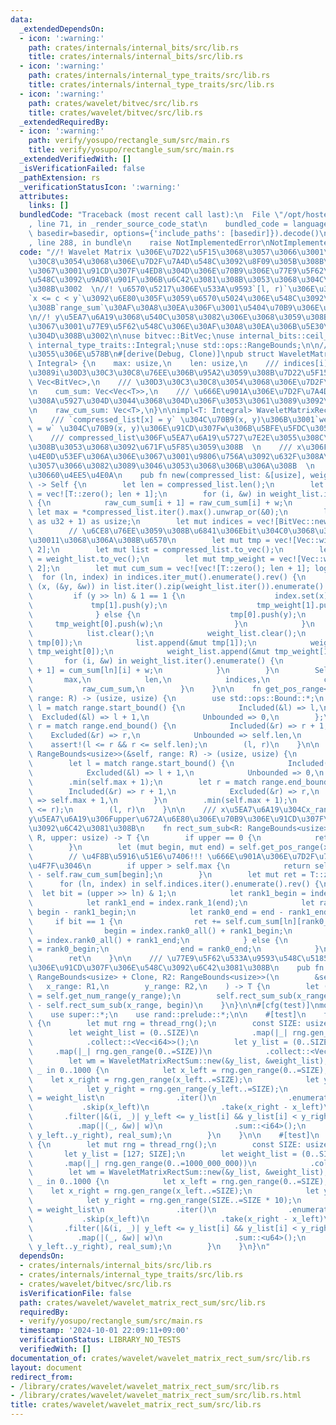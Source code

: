```yaml
---
data:
  _extendedDependsOn:
  - icon: ':warning:'
    path: crates/internals/internal_bits/src/lib.rs
    title: crates/internals/internal_bits/src/lib.rs
  - icon: ':warning:'
    path: crates/internals/internal_type_traits/src/lib.rs
    title: crates/internals/internal_type_traits/src/lib.rs
  - icon: ':warning:'
    path: crates/wavelet/bitvec/src/lib.rs
    title: crates/wavelet/bitvec/src/lib.rs
  _extendedRequiredBy:
  - icon: ':warning:'
    path: verify/yosupo/rectangle_sum/src/main.rs
    title: verify/yosupo/rectangle_sum/src/main.rs
  _extendedVerifiedWith: []
  _isVerificationFailed: false
  _pathExtension: rs
  _verificationStatusIcon: ':warning:'
  attributes:
    links: []
  bundledCode: "Traceback (most recent call last):\n  File \"/opt/hostedtoolcache/Python/3.10.15/x64/lib/python3.10/site-packages/onlinejudge_verify/documentation/build.py\"\
    , line 71, in _render_source_code_stat\n    bundled_code = language.bundle(stat.path,\
    \ basedir=basedir, options={'include_paths': [basedir]}).decode()\n  File \"/opt/hostedtoolcache/Python/3.10.15/x64/lib/python3.10/site-packages/onlinejudge_verify/languages/rust.py\"\
    , line 288, in bundle\n    raise NotImplementedError\nNotImplementedError\n"
  code: "//! Wavelet Matrix \u306E\u7D22\u5F15\u3068\u3057\u3066\u3001\u30D3\u30C3\
    \u30C8\u3054\u3068\u306E\u7D2F\u7A4D\u548C\u3092\u8F09\u305B\u308B\u3053\u3068\
    \u3067\u3001\u91CD\u307F\u4ED8\u304D\u306E\u70B9\u306E\u77E9\u5F62\u533A\u9593\
    \u548C\u3092\u9AD8\u901F\u306B\u6C42\u3081\u308B\u3053\u3068\u304C\u3067\u304D\
    \u308B\u3002  \n//! \u6570\u5217\u306E\u533A\u9593`[l, r)`\u306E\u3046\u3061\u306E\
    `x <= c < y`\u3092\u6E80\u305F\u3059\u6570\u5024\u306E\u548C\u3092\u6C42\u3081\
    \u308B`range_sum`\u30AF\u30A8\u30EA\u306F\u3001\u5404\u70B9\u306E\u91CD\u307F\u3092\
    \n//! y\u5EA7\u6A19\u3068\u540C\u3058\u3082\u306E\u3068\u3059\u308B\u3053\u3068\
    \u3067\u3001\u77E9\u5F62\u548C\u306E\u30AF\u30A8\u30EA\u306B\u5E30\u7740\u3067\
    \u304D\u308B\u3002\n\nuse bitvec::BitVec;\nuse internal_bits::ceil_log2;\nuse\
    \ internal_type_traits::Integral;\nuse std::ops::RangeBounds;\n\n/// T\u306F\u91CD\
    \u3055\u306E\u578B\n#[derive(Debug, Clone)]\npub struct WaveletMatrixRectSum<T:\
    \ Integral> {\n    max: usize,\n    len: usize,\n    /// indices[i] = \u4E0B\u304B\
    \u3089i\u30D3\u30C3\u30C8\u76EE\u306B\u95A2\u3059\u308B\u7D22\u5F15\n    indices:\
    \ Vec<BitVec>,\n    /// \u30D3\u30C3\u30C8\u3054\u3068\u306E\u7D2F\u7A4D\u548C\
    \n    cum_sum: Vec<Vec<T>>,\n    /// \u666E\u901A\u306E\u7D2F\u7A4D\u548C max\u3088\
    \u308A\u5927\u304D\u3044\u3068\u304D\u306F\u3053\u3061\u3089\u3092\u4F7F\u3046\
    \n    raw_cum_sum: Vec<T>,\n}\n\nimpl<T: Integral> WaveletMatrixRectSum<T> {\n\
    \    /// `compressed_list[x] = y` \u304C\u70B9(x, y)\u306B\u3001`weight_list[x]\
    \ = w` \u304C\u70B9(x, y)\u306E\u91CD\u307Fw\u306B\u5BFE\u5FDC\u3059\u308B  \n\
    \    /// compressed_list\u306F\u5EA7\u6A19\u5727\u7E2E\u3055\u308C\u3066\u3044\
    \u308B\u3053\u3068\u3092\u671F\u5F85\u3059\u308B  \n    /// x\u306F\u91CD\u8907\
    \u4E0D\u53EF\u306A\u306E\u3067\u3001\u9806\u756A\u3092\u632F\u308A\u306A\u304A\
    \u3057\u3066\u3082\u3089\u3046\u3053\u3068\u306B\u306A\u308B  \n    /// \u5168\
    \u30660\u4EE5\u4E0A\n    pub fn new(compressed_list: &[usize], weight_list: &[T])\
    \ -> Self {\n        let len = compressed_list.len();\n        let mut raw_cum_sum\
    \ = vec![T::zero(); len + 1];\n        for (i, &w) in weight_list.iter().enumerate()\
    \ {\n            raw_cum_sum[i + 1] = raw_cum_sum[i] + w;\n        }\n       \
    \ let max = *compressed_list.iter().max().unwrap_or(&0);\n        let log = ceil_log2(max\
    \ as u32 + 1) as usize;\n        let mut indices = vec![BitVec::new(len); log];\n\
    \        // \u6CE8\u76EE\u3059\u308B\u6841\u306Ebit\u304C0\u3068\u306A\u308B\u6570\
    \u30011\u3068\u306A\u308B\u6570\n        let mut tmp = vec![Vec::with_capacity(len);\
    \ 2];\n        let mut list = compressed_list.to_vec();\n        let mut weight_list\
    \ = weight_list.to_vec();\n        let mut tmp_weight = vec![Vec::with_capacity(len);\
    \ 2];\n        let mut cum_sum = vec![vec![T::zero(); len + 1]; log];\n      \
    \  for (ln, index) in indices.iter_mut().enumerate().rev() {\n            for\
    \ (x, (&y, &w)) in list.iter().zip(weight_list.iter()).enumerate() {\n       \
    \         if (y >> ln) & 1 == 1 {\n                    index.set(x);\n       \
    \             tmp[1].push(y);\n                    tmp_weight[1].push(w);\n  \
    \              } else {\n                    tmp[0].push(y);\n               \
    \     tmp_weight[0].push(w);\n                }\n            }\n            index.build();\n\
    \            list.clear();\n            weight_list.clear();\n            list.append(&mut\
    \ tmp[0]);\n            list.append(&mut tmp[1]);\n            weight_list.append(&mut\
    \ tmp_weight[0]);\n            weight_list.append(&mut tmp_weight[1]);\n     \
    \       for (i, &w) in weight_list.iter().enumerate() {\n                cum_sum[ln][i\
    \ + 1] = cum_sum[ln][i] + w;\n            }\n        }\n        Self {\n     \
    \       max,\n            len,\n            indices,\n            cum_sum,\n \
    \           raw_cum_sum,\n        }\n    }\n\n    fn get_pos_range<R: RangeBounds<usize>>(&self,\
    \ range: R) -> (usize, usize) {\n        use std::ops::Bound::*;\n        let\
    \ l = match range.start_bound() {\n            Included(&l) => l,\n          \
    \  Excluded(&l) => l + 1,\n            Unbounded => 0,\n        };\n        let\
    \ r = match range.end_bound() {\n            Included(&r) => r + 1,\n        \
    \    Excluded(&r) => r,\n            Unbounded => self.len,\n        };\n    \
    \    assert!(l <= r && r <= self.len);\n        (l, r)\n    }\n\n    fn get_num_range<R:\
    \ RangeBounds<usize>>(&self, range: R) -> (usize, usize) {\n        use std::ops::Bound::*;\n\
    \        let l = match range.start_bound() {\n            Included(&l) => l,\n\
    \            Excluded(&l) => l + 1,\n            Unbounded => 0,\n        }\n\
    \        .min(self.max + 1);\n        let r = match range.end_bound() {\n    \
    \        Included(&r) => r + 1,\n            Excluded(&r) => r,\n            Unbounded\
    \ => self.max + 1,\n        }\n        .min(self.max + 1);\n        assert!(l\
    \ <= r);\n        (l, r)\n    }\n\n    /// x\u5EA7\u6A19\u304Cx_range\u5185\u3001\
    y\u5EA7\u6A19\u306Fupper\u672A\u6E80\u306E\u70B9\u306E\u91CD\u307F\u306E\u548C\
    \u3092\u6C42\u3081\u308B\n    fn rect_sum_sub<R: RangeBounds<usize>>(&self, x_range:\
    \ R, upper: usize) -> T {\n        if upper == 0 {\n            return T::zero();\n\
    \        }\n        let (mut begin, mut end) = self.get_pos_range(x_range);\n\
    \        // \u4F8B\u5916\u51E6\u7406!!! \u666E\u901A\u306E\u7D2F\u7A4D\u548C\u3092\
    \u4F7F\u3046\n        if upper > self.max {\n            return self.raw_cum_sum[end]\
    \ - self.raw_cum_sum[begin];\n        }\n        let mut ret = T::zero();\n  \
    \      for (ln, index) in self.indices.iter().enumerate().rev() {\n          \
    \  let bit = (upper >> ln) & 1;\n            let rank1_begin = index.rank_1(begin);\n\
    \            let rank1_end = index.rank_1(end);\n            let rank0_begin =\
    \ begin - rank1_begin;\n            let rank0_end = end - rank1_end;\n       \
    \     if bit == 1 {\n                ret += self.cum_sum[ln][rank0_end] - self.cum_sum[ln][rank0_begin];\n\
    \                begin = index.rank0_all() + rank1_begin;\n                end\
    \ = index.rank0_all() + rank1_end;\n            } else {\n                begin\
    \ = rank0_begin;\n                end = rank0_end;\n            }\n        }\n\
    \        ret\n    }\n\n    /// \u77E9\u5F62\u533A\u9593\u548C\u5185\u306E\u70B9\
    \u306E\u91CD\u307F\u306E\u548C\u3092\u6C42\u3081\u308B\n    pub fn rect_sum<R1:\
    \ RangeBounds<usize> + Clone, R2: RangeBounds<usize>>(\n        &self,\n     \
    \   x_range: R1,\n        y_range: R2,\n    ) -> T {\n        let (begin, end)\
    \ = self.get_num_range(y_range);\n        self.rect_sum_sub(x_range.clone(), end)\
    \ - self.rect_sum_sub(x_range, begin)\n    }\n}\n\n#[cfg(test)]\nmod test {\n\
    \    use super::*;\n    use rand::prelude::*;\n\n    #[test]\n    fn test_rect_sum()\
    \ {\n        let mut rng = thread_rng();\n        const SIZE: usize = 10000;\n\
    \        let weight_list = (0..SIZE)\n            .map(|_| rng.gen_range(-1000_000_000..=1000_000_000))\n\
    \            .collect::<Vec<i64>>();\n        let y_list = (0..SIZE)\n       \
    \     .map(|_| rng.gen_range(0..=SIZE))\n            .collect::<Vec<usize>>();\n\
    \        let wm = WaveletMatrixRectSum::new(&y_list, &weight_list);\n        for\
    \ _ in 0..1000 {\n            let x_left = rng.gen_range(0..=SIZE);\n        \
    \    let x_right = rng.gen_range(x_left..=SIZE);\n            let y_left = rng.gen_range(0..=SIZE);\n\
    \            let y_right = rng.gen_range(y_left..=SIZE);\n            let real_sum\
    \ = weight_list\n                .iter()\n                .enumerate()\n     \
    \           .skip(x_left)\n                .take(x_right - x_left)\n         \
    \       .filter(|&(i, _)| y_left <= y_list[i] && y_list[i] < y_right)\n      \
    \          .map(|(_, &w)| w)\n                .sum::<i64>();\n            assert_eq!(wm.rect_sum(x_left..x_right,\
    \ y_left..y_right), real_sum);\n        }\n    }\n\n    #[test]\n    fn test_two_beki()\
    \ {\n        let mut rng = thread_rng();\n        const SIZE: usize = 128;\n \
    \       let y_list = [127; SIZE];\n        let weight_list = (0..SIZE)\n     \
    \       .map(|_| rng.gen_range(0..=1000_000_000))\n            .collect::<Vec<u64>>();\n\
    \        let wm = WaveletMatrixRectSum::new(&y_list, &weight_list);\n        for\
    \ _ in 0..1000 {\n            let x_left = rng.gen_range(0..=SIZE);\n        \
    \    let x_right = rng.gen_range(x_left..=SIZE);\n            let y_left = rng.gen_range(0..=SIZE);\n\
    \            let y_right = rng.gen_range(SIZE..=SIZE * 10);\n            let real_sum\
    \ = weight_list\n                .iter()\n                .enumerate()\n     \
    \           .skip(x_left)\n                .take(x_right - x_left)\n         \
    \       .filter(|&(i, _)| y_left <= y_list[i] && y_list[i] < y_right)\n      \
    \          .map(|(_, &w)| w)\n                .sum::<u64>();\n            assert_eq!(wm.rect_sum(x_left..x_right,\
    \ y_left..y_right), real_sum);\n        }\n    }\n}\n"
  dependsOn:
  - crates/internals/internal_bits/src/lib.rs
  - crates/internals/internal_type_traits/src/lib.rs
  - crates/wavelet/bitvec/src/lib.rs
  isVerificationFile: false
  path: crates/wavelet/wavelet_matrix_rect_sum/src/lib.rs
  requiredBy:
  - verify/yosupo/rectangle_sum/src/main.rs
  timestamp: '2024-10-01 22:09:11+09:00'
  verificationStatus: LIBRARY_NO_TESTS
  verifiedWith: []
documentation_of: crates/wavelet/wavelet_matrix_rect_sum/src/lib.rs
layout: document
redirect_from:
- /library/crates/wavelet/wavelet_matrix_rect_sum/src/lib.rs
- /library/crates/wavelet/wavelet_matrix_rect_sum/src/lib.rs.html
title: crates/wavelet/wavelet_matrix_rect_sum/src/lib.rs
---
```

